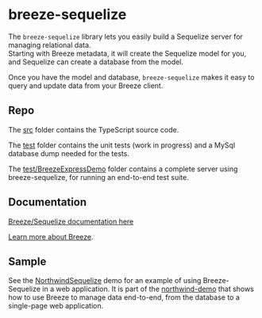# breeze-sequelize

The `breeze-sequelize` library lets you easily build a Sequelize server for managing relational data.  
Starting with Breeze metadata, it will create the Sequelize model for you, and Sequelize can create a database from the model.

Once you have the model and database, `breeze-sequelize` makes it easy to query and update data from your Breeze client.

## Repo

The [src](./src) folder contains the TypeScript source code.

The [test](./test) folder contains the unit tests (work in progress) and a MySql database dump needed for the tests.

The [test/BreezeExpressDemo](./test/BreezeExpressDemo) folder contains a complete server using breeze-sequelize, for running an end-to-end test suite.
  

## Documentation

[Breeze/Sequelize documentation here](http://breeze.github.io/doc-node-sequelize/ "breeze-sequelize documentation")

[Learn more about Breeze](http://breeze.github.io/doc-js/ "breezejs").

## Sample

See the [NorthwindSequelize](https://github.com/Breeze/northwind-demo/tree/master/NorthwindCore/NorthwindSequelize) demo for
an example of using Breeze-Sequelize in a web application.  It is part of the [northwind-demo](https://github.com/Breeze/northwind-demo)
that shows how to use Breeze to manage data end-to-end, from the database to a single-page web application.


